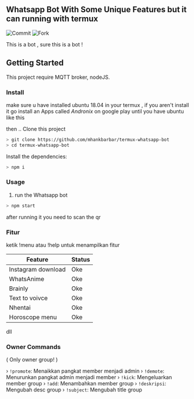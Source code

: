 ## Whatsapp Bot With Some Unique Features but it can running with termux
![Commit](https://img.shields.io/github/commit-activity/y/mhankbarbar/termux-whatsapp-bot?style=flat-square)
![Fork](https://img.shields.io/github/forks/mhankbarbar/termux-whatsapp-bot?style=social)


This is a bot , sure this is a bot ! 

## Getting Started

This project require MQTT broker, nodeJS.

### Install

make sure u have installed ubuntu 18.04 in your termux , if you aren't install it 
go install an Apps called *Andronix* on google play 
until you have ubuntu like this


then ..
Clone this project

```bash
> git clone https://github.com/mhankbarbar/termux-whatsapp-bot
> cd termux-whatsapp-bot

```

Install the dependencies:

```bash
> npm i
```



### Usage
1. run the Whatsapp bot

```bash
> npm start
```

after running it you need to scan the qr

### Fitur
ketik !menu atau !help untuk menampilkan fitur

Feature | Status |
| -------------- | ------------- |
| Instagram download | Oke |
| WhatsAnime | Oke |
| Brainly | Oke |
| Text to voivce | Oke |
| Nhentai | Oke |
| Horoscope menu | Oke |

dll

### Owner Commands
( Only owner group! )

› `!promote`: Menaikkan pangkat member menjadi admin 
› `!demote`: Menurunkan pangkat admin menjadi member
› `!kick`: Mengeluarkan member group
› `!add`: Menambahkan member group
› `!deskripsi`: Mengubah desc group
› `!subject`: Mengubah title group